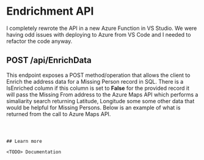 # Endrichment API

I completely rewrote the API in a new Azure Function in VS Studio.  We were having odd issues with deploying to Azure from VS Code and I needed to refactor the code anyway.

## POST /api/EnrichData

This endpoint exposes a POST method/operation that allows the client to Enrich the address data for a Missing Person record in SQL.  There is a IsEnriched column if this column is set to **False** for the provided record it will pass the Missing From address to the Azure Maps API which performs a simaliarity search returning Latitude, Longitude some some other data that would be helpful for Missing Persons.  Below is an example of what is returned from the call to Azure Maps API.



   ~~~



## Learn more

<TODO> Documentation
